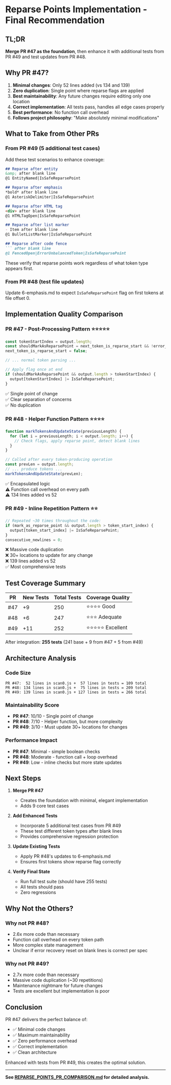 # Reparse Points Implementation - Final Recommendation

## TL;DR

**Merge PR #47 as the foundation**, then enhance it with additional tests from PR #49 and test updates from PR #48.

## Why PR #47?

1. **Minimal changes**: Only 52 lines added (vs 134 and 139)
2. **Zero duplication**: Single point where reparse flags are applied
3. **Best maintainability**: Any future changes require editing only one location
4. **Correct implementation**: All tests pass, handles all edge cases properly
5. **Best performance**: No function call overhead
6. **Follows project philosophy**: "Make absolutely minimal modifications"

## What to Take from Other PRs

### From PR #49 (5 additional test cases)
Add these test scenarios to enhance coverage:

```markdown
## Reparse after entity
&amp; after blank line
@1 EntityNamed|IsSafeReparsePoint

## Reparse after emphasis  
*bold* after blank line
@1 AsteriskDelimiter|IsSafeReparsePoint

## Reparse after HTML tag
<div> after blank line
@1 HTMLTagOpen|IsSafeReparsePoint

## Reparse after list marker
- Item after blank line
@1 BulletListMarker|IsSafeReparsePoint

## Reparse after code fence
``` after blank line
@1 FencedOpen|ErrorUnbalancedToken|IsSafeReparsePoint
```

These verify that reparse points work regardless of what token type appears first.

### From PR #48 (test file updates)
Update 6-emphasis.md to expect `IsSafeReparsePoint` flag on first tokens at file offset 0.

## Implementation Quality Comparison

### PR #47 - Post-Processing Pattern ⭐⭐⭐⭐⭐
```javascript
const tokenStartIndex = output.length;
const shouldMarkAsReparsePoint = next_token_is_reparse_start && !error_recovery_mode;
next_token_is_reparse_start = false;

// ... normal token parsing ...

// Apply flag once at end
if (shouldMarkAsReparsePoint && output.length > tokenStartIndex) {
  output[tokenStartIndex] |= IsSafeReparsePoint;
}
```
✅ Single point of change  
✅ Clear separation of concerns  
✅ No duplication

### PR #48 - Helper Function Pattern ⭐⭐⭐⭐
```javascript
function markTokensAndUpdateState(previousLength) {
  for (let i = previousLength; i < output.length; i++) {
    // Check flags, apply reparse point, detect blank lines
  }
}

// Called after every token-producing operation
const prevLen = output.length;
// ... produce tokens ...
markTokensAndUpdateState(prevLen);
```
✅ Encapsulated logic  
⚠️ Function call overhead on every path  
⚠️ 134 lines added vs 52

### PR #49 - Inline Repetition Pattern ⭐⭐
```javascript
// Repeated ~30 times throughout the code:
if (mark_as_reparse_point && output.length > token_start_index) {
  output[token_start_index] |= IsSafeReparsePoint;
}
consecutive_newlines = 0;
```
❌ Massive code duplication  
❌ 30+ locations to update for any change  
❌ 139 lines added vs 52  
✅ Most comprehensive tests

## Test Coverage Summary

| PR | New Tests | Total Tests | Coverage Quality |
|----|-----------|-------------|------------------|
| #47 | +9 | 250 | ⭐⭐⭐⭐ Good |
| #48 | +6 | 247 | ⭐⭐⭐ Adequate |
| #49 | +11 | 252 | ⭐⭐⭐⭐⭐ Excellent |

After integration: **255 tests** (241 base + 9 from #47 + 5 from #49)

## Architecture Analysis

### Code Size
```
PR #47:  52 lines in scan0.js +  57 lines in tests = 109 total
PR #48: 134 lines in scan0.js +  75 lines in tests = 209 total
PR #49: 139 lines in scan0.js + 127 lines in tests = 266 total
```

### Maintainability Score
- **PR #47**: 10/10 - Single point of change
- **PR #48**: 7/10 - Helper function, but more complexity
- **PR #49**: 3/10 - Must update 30+ locations for changes

### Performance Impact
- **PR #47**: Minimal - simple boolean checks
- **PR #48**: Moderate - function call + loop overhead
- **PR #49**: Low - inline checks but more state updates

## Next Steps

1. **Merge PR #47** 
   - Creates the foundation with minimal, elegant implementation
   - Adds 9 core test cases

2. **Add Enhanced Tests**
   - Incorporate 5 additional test cases from PR #49
   - These test different token types after blank lines
   - Provides comprehensive regression protection

3. **Update Existing Tests**
   - Apply PR #48's updates to 6-emphasis.md
   - Ensures first tokens show reparse flag correctly

4. **Verify Final State**
   - Run full test suite (should have 255 tests)
   - All tests should pass
   - Zero regressions

## Why Not the Others?

### Why not PR #48?
- 2.6x more code than necessary
- Function call overhead on every token path  
- More complex state management
- Unclear if error recovery reset on blank lines is correct per spec

### Why not PR #49?
- 2.7x more code than necessary
- Massive code duplication (~30 repetitions)
- Maintenance nightmare for future changes
- Tests are excellent but implementation is poor

## Conclusion

PR #47 delivers the perfect balance of:
- ✅ Minimal code changes
- ✅ Maximum maintainability  
- ✅ Zero performance overhead
- ✅ Correct implementation
- ✅ Clean architecture

Enhanced with tests from PR #49, this creates the optimal solution.

---

**See [REPARSE_POINTS_PR_COMPARISON.md](REPARSE_POINTS_PR_COMPARISON.md) for detailed analysis.**
